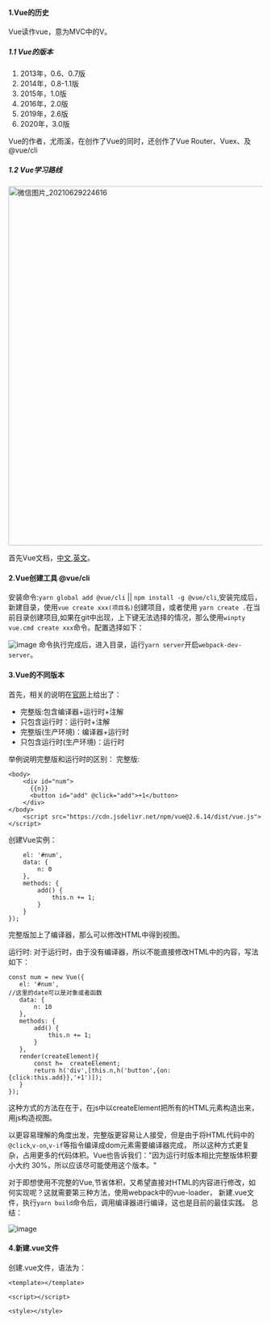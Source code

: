 #### 1.Vue的历史
Vue读作vue，意为MVC中的V。
##### 1.1 Vue的版本
<ol>
<li>2013年，0.6、0.7版</li>
<li>2014年，0.8-1.1版</li>
<li>2015年，1.0版</li>
<li>2016年，2.0版</li>
<li>2019年，2.6版</li>
<li>2020年，3.0版</li>
</ol>
Vue的作者，尤雨溪，在创作了Vue的同时，还创作了Vue Router、Vuex、及@vue/cli

##### 1.2 Vue学习路线

<img width="712" alt="微信图片_20210629224616" src="https://user-images.githubusercontent.com/51253421/123820690-59e70480-d92d-11eb-8597-ffcf041955a0.png">

首先Vue文档，<a href="https://cn.vuejs.org/v2/guide/index.html">中文</a>,<a href="https://vuejs.org/v2/guide/index.html">英文</a>。

#### 2.Vue创建工具 @vue/cli
安装命令:`yarn global add @vue/cli` || `npm install -g @vue/cli`,安装完成后，新建目录，使用`vue create xxx(项目名)`创建项目，或者使用
`yarn create .`在当前目录创建项目,如果在git中出现，上下键无法选择的情况，那么使用`winpty vue.cmd create xxx`命令。配置选择如下：

![image](https://user-images.githubusercontent.com/51253421/123984987-adbe2000-d9f7-11eb-8c53-cbba362b3d4c.png)
命令执行完成后，进入目录，运行`yarn server`开启`webpack-dev-server`。


#### 3.Vue的不同版本
首先，相关的说明在<a href="https://cn.vuejs.org/v2/guide/installation.html">官网</a>上给出了：
<ul>
<li>完整版:包含编译器+运行时+注解</li>
<li>只包含运行时：运行时+注解</li>
<li>完整版(生产环境)：编译器+运行时</li>
<li>只包含运行时(生产环境)：运行时</li>
</ul>
举例说明完整版和运行时的区别：
完整版:

```
<body>
    <div id="num">
      {{n}}
      <button id="add" @click="add">+1</button>
    </div>
</body>
    <script src="https://cdn.jsdelivr.net/npm/vue@2.6.14/dist/vue.js"></script>
```
创建Vue实例：
```
    el: '#num',
    data: {
        n: 0
    },
    methods: {
        add() {
            this.n += 1;
        }
    }
});
```
完整版加上了编译器，那么可以修改HTML中得到视图。

运行时:
 对于运行时，由于没有编译器，所以不能直接修改HTML中的内容，写法如下：
 ```
const num = new Vue({
    el: '#num',
//这里的date可以是对象或者函数
    data: {
        n: 10
    },
    methods: {
        add() {
            this.n += 1;
        }
    },
    render(createElement){
        const h=  createElement;
        return h('div',[this.n,h('button',{on:{click:this.add}},'+1')]);
    }
});
```
这种方式的方法在在于，在js中以createElement把所有的HTML元素构造出来，用js构造视图。<br>

以更容易理解的角度出发，完整版更容易让人接受，但是由于将HTML代码中的`@click`,`v-on`,`v-if`等指令编译成dom元素需要编译器完成，
所以这种方式更复杂，占用更多的代码体积。Vue也告诉我们："因为运行时版本相比完整版体积要小大约 30%，所以应该尽可能使用这个版本。"<br>
 
 对于即想使用不完整的Vue,节省体积，又希望直接对HTML的内容进行修改，如何实现呢？这就需要第三种方法，使用webpack中的vue-loader，
 新建.vue文件，执行`yarn build`命令后，调用编译器进行编译，这也是目前的最佳实践。
 总结：
 
 ![image](https://user-images.githubusercontent.com/51253421/124346733-0b7a8400-dc13-11eb-9377-b99bc14f5a6a.png)

 #### 4.新建.vue文件
 创建.vue文件，语法为：
 ```
<template></template>

<script></script>

<style></style>
```

